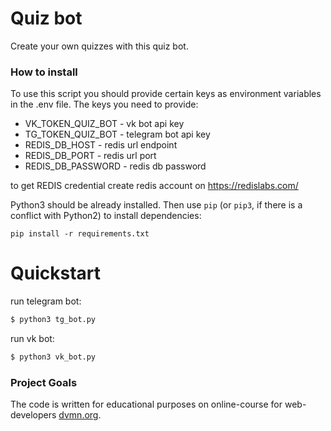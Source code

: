 # Quiz bot
Create your own quizzes with this quiz bot.

### How to install
To use this script you should provide certain keys as environment variables in the .env file.
The keys you need to provide:
- VK_TOKEN_QUIZ_BOT - vk bot api key
- TG_TOKEN_QUIZ_BOT - telegram bot api key
- REDIS_DB_HOST - redis url endpoint
- REDIS_DB_PORT - redis url port
- REDIS_DB_PASSWORD - redis db password

to get REDIS credential create redis account on https://redislabs.com/

Python3 should be already installed.
Then use `pip` (or `pip3`, if there is a conflict with Python2) to install dependencies:
```
pip install -r requirements.txt
```

# Quickstart

run telegram bot:
```bash
$ python3 tg_bot.py
```

run vk bot:
```bash
$ python3 vk_bot.py
```

### Project Goals

The code is written for educational purposes on online-course for web-developers [dvmn.org](https://dvmn.org/).